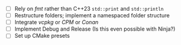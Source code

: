 - [ ] Rely on *fmt* rather than C++23 `std::print` and `std::println`
- [ ] Restructure folders; implement a namespaced folder structure 
- [ ] Integrate *vcpkg* or *CPM* or *Conan*
- [ ] Implement Debug and Release (Is this even possible with Ninja?)
- [ ] Set up CMake presets
